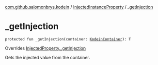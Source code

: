 [com.github.salomonbrys.kodein](../index.md) / [InjectedInstanceProperty](index.md) / [_getInjection](.)

# _getInjection

`protected fun _getInjection(container: `[`KodeinContainer`](../-kodein-container/index.md)`): T`

Overrides [InjectedProperty._getInjection](../-injected-property/_get-injection.md)

Gets the injected value from the container.

